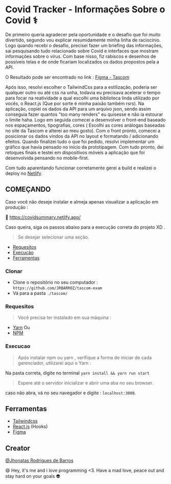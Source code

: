 #  Covid Tracker - Informações Sobre o Covid ⚕️
De primeiro queria agradecer pela oportunidade e o desafio que foi muito divertido, segundo vou explicar resumidamente minha linha de raciocínio.
Logo quando recebi o desafio, precisei fazer um briefing das informações, sai pesquisando tudo relacionado sobre Covid e interfaces que mostram informações sobre o vírus. Com base nisso, fiz rabiscos e desenhos de possíveis telas e de onde ficariam localizados os dados propostos pela a API. 

O Resultado pode ser encontrado no link : [Figma - Tascom](https://www.figma.com/file/oReAdVhbRDZOAVpWDReuFf/Tascom?node-id=0%3A1)

Após isso, resolvi escolher o TailwindCss para a estilização, poderia ser qualquer outro ou até css na unha, todavia eu precisava acelerar o tempo para focar na reatividade a qual escolhi uma biblioteca linda utilizado por vocês, o React.js (Que por sorte é minha paixão também rsrs). Na aplicação, copiei os dados da API para um arquivo json, sendo assim conseguia fazer quantos "too many renders" eu quisesse e não ia estourar o limite haha. Logo em seguida comecei a desenvolver o front-end baseado nos espaçamentos, tipografias, cores ( Escolhi as cores análogas baseadas no site da Tascom e alterei ao meu gosto). Com o front pronto, comecei a posicionar os dados vindos da API no layout e formatando / adicionando efeitos. Quando finalizei tudo o que foi pedido, resolvi implementar um gráfico que havia pensado no inicio da prototipagem. Com tudo pronto, dei retoques finais e testei em dispositivos móveis a aplicação que foi desenvolvida pensando no mobile-first.

Com tudo aparentando funcionar corretamente gerei a build e realizei o deploy no [Netlify](https://www.netlify.com/).

## COMEÇANDO

Caso você não deseje instalar e almeja apenas visualizar a aplicação em produção :

🔗 https://covidsummary.netlify.app/ 

Caso queira, siga os passos abaixo para a execução correta do projeto XD .
> Se desejar selecionar uma seção.

- [Requesitos](#requesitos)
- [Execução](#execucao)
- [Ferramentas](#ferramentas)

### Clonar
- Clone o repositório no seu computador : ```https://github.com/JRBARROZ/tascom-exam ```
- Vá para a pasta ```./tascom/```

### Requesitos

> Você precisa ter instalado em sua máquina :

- [Yarn](https://classic.yarnpkg.com/en/docs/install/#debian-stable) Ou
- [NPM](https://www.npmjs.com/)

### Execucao
> Após instalar npm ou yarn , verifique a forma de iniciar de cada gerenciador, utilizarei aqui o Yarn :

Na pasta correta, digite no terminal ```yarn install && yarn run start``` 

> Espere até o servidor inicializar e abrir uma aba no seu browser.

caso não abra, vá no seu navegador e digite : ```localhost:3000```.

## Ferramentas
- [Tailwindcss](https://tailwindcss.com/)
- [React.js](https://pt-br.reactjs.org/) (Hooks)
- [Figma](https://www.figma.com/)

## Creator
[@Jhonatas Rodrigues de Barros](https://github.com/JRBARROZ)

😄 Hey, it's me and i love programming <3. Have a mad love, peace out and stay hard on your goals 👽

